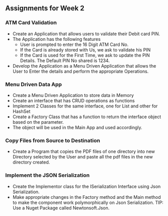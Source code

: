 ﻿## Assignments for Week 2
### ATM Card Validation
- Create an Application that allows users to validate their Debit card PIN. 
- The Application has the following features
	- User is prompted to enter the 16 Digit ATM Card No.
	- If the Card is already stored with Us, we ask to validate his PIN
	- If the Card is used for the First Time, we ask to update the PIN Details. The Default PIN No shared is 1234. 
- Develop the Application as a Menu Driven Application that allows the User to Enter the details and perform the appropriate Operations.  

### Menu Driven Data App
- Create a Menu Driven Application to store data in Memory
- Create an interface that has CRUD operations as functions
- Implement 2 Classes for the same interface, one for List<T> and other for HashSet<T>
- Create a Factory Class that has a function to return the interface object based on the parameter. 
- The object will be used in the Main App and used accordingly. 

### Copy Files from Source to Destination
- Create a Program that copies the PDF files of one directory into new Directory selected by the User and paste all the pdf files in the new directory created.

### Implement the JSON Serialization
- Create the Implementor class for the ISerialization Interface using Json Serialization. 
- Make appropriate changes in the Factory method and the Main method to make the component work polymorphically on Json Serialization.
TIP: Use a Nuget Package called Newtonsoft.Json. 



